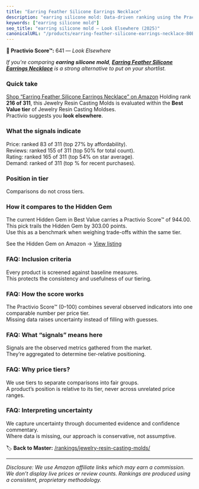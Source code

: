 ```yaml
---
title: "Earring Feather Silicone Earrings Necklace"
description: "earring silicone mold: Data-driven ranking using the Practivio Score™. Positioned by quality, value, demand, findability, momentum."
keywords: ["earring silicone mold"]
seo_title: "earring silicone mold — Look Elsewhere (2025)"
canonicalURL: "/products/earring-feather-silicone-earrings-necklace-B0BP26CQYC/"
---
```


**🚫 Practivio Score™:** 641 — _Look Elsewhere_


*If you're comparing **earring silicone mold**, **[Earring Feather Silicone Earrings Necklace](https://www.amazon.com/dp/B0BP26CQYC?tag=practivio-20)** is a strong alternative to put on your shortlist.*
### Quick take
[Shop “Earring Feather Silicone Earrings Necklace” on Amazon](https://www.amazon.com/dp/B0BP26CQYC?tag=practivio-20)
Holding rank **216 of 311**, this Jewelry Resin Casting Molds is evaluated within the **Best Value tier** of Jewelry Resin Casting Moldses.  
Practivio suggests you **look elsewhere**.

### What the signals indicate
Price: ranked 83 of 311 (top 27% by affordability).  
Reviews: ranked 155 of 311 (top 50% for total count).  
Rating: ranked 165 of 311 (top 54% on star average).  
Demand: ranked  of 311 (top % for recent purchases).

### Position in tier
Comparisons do not cross tiers.

### How it compares to the Hidden Gem
The current Hidden Gem in Best Value carries a Practivio Score™ of 944.00.  
This pick trails the Hidden Gem by 303.00 points.  
Use this as a benchmark when weighing trade-offs within the same tier.  

See the Hidden Gem on Amazon → [View listing](https://www.amazon.com/dp/B0871WGZKP?tag=practivio-20)

### FAQ: Inclusion criteria
Every product is screened against baseline measures.  
This protects the consistency and usefulness of our tiering.

### FAQ: How the score works
The Practivio Score™ (0–100) combines several observed indicators into one comparable number per price tier.  
Missing data raises uncertainty instead of filling with guesses.

### FAQ: What “signals” means here
Signals are the observed metrics gathered from the market.  
They’re aggregated to determine tier-relative positioning.

### FAQ: Why price tiers?
We use tiers to separate comparisons into fair groups.  
A product’s position is relative to its tier, never across unrelated price ranges.

### FAQ: Interpreting uncertainty
We capture uncertainty through documented evidence and confidence commentary.  
Where data is missing, our approach is conservative, not assumptive.


🏷️ **Back to Master:** [/rankings/jewelry-resin-casting-molds/](/rankings/jewelry-resin-casting-molds/)

---
_Disclosure: We use Amazon affiliate links which may earn a commission. We don’t display live prices or review counts. Rankings are produced using a consistent, proprietary methodology._
